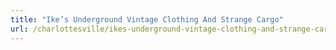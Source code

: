 ```yaml
---
title: "Ike’s Underground Vintage Clothing And Strange Cargo"
url: /charlottesville/ikes-underground-vintage-clothing-and-strange-cargo/
---
```

